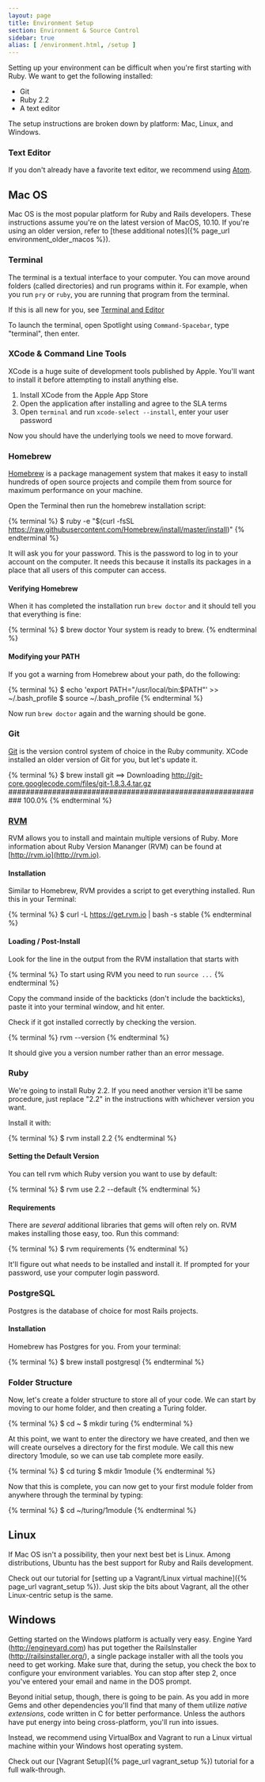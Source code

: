 ```yaml
---
layout: page
title: Environment Setup
section: Environment & Source Control
sidebar: true
alias: [ /environment.html, /setup ]
---
```


Setting up your environment can be difficult when you're first starting with Ruby. We want to get the following installed:

* Git
* Ruby 2.2
* A text editor

The setup instructions are broken down by platform: Mac, Linux, and Windows.

### Text Editor

If you don't already have a favorite text editor, we recommend using [Atom](https://atom.io/).


## Mac OS

Mac OS is the most popular platform for Ruby and Rails developers.
These instructions assume you're on the latest version of MacOS, 10.10.
If you're using an older version, refer to [these additional notes]({% page_url environment_older_macos %}).

### Terminal

The terminal is a textual interface to your computer.
You can move around folders (called directories) and run programs within it.
For example, when you run `pry` or `ruby`, you are running that program from the terminal.

If this is all new for you, see [Terminal and Editor](http://tutorials.jumpstartlab.com/academy/workshops/terminal_and_editor.html)

To launch the terminal, open Spotlight using `Command-Spacebar`, type "terminal", then enter.

### XCode & Command Line Tools

XCode is a huge suite of development tools published by Apple. You'll want to install it before attempting to install anything else.

1. Install XCode from the Apple App Store
2. Open the application after installing and agree to the SLA terms
3. Open `terminal` and run `xcode-select --install`, enter your user password

Now you should have the underlying tools we need to move forward.

### Homebrew

[Homebrew](http://brew.sh) is a package management system that makes it easy to install hundreds of open source projects and compile them from source for maximum performance on your machine.

Open the Terminal then run the homebrew installation script:

{% terminal %}
$ ruby -e "$(curl -fsSL https://raw.githubusercontent.com/Homebrew/install/master/install)"
{% endterminal %}

It will ask you for your password. This is the password to log in to your account on the computer. It needs this because it installs its packages in a place that all users of this computer can access.

#### Verifying Homebrew

When it has completed the installation run `brew doctor` and it should tell you that everything is fine:

{% terminal %}
$ brew doctor
Your system is ready to brew.
{% endterminal %}

#### Modifying your PATH

If you got a warning from Homebrew about your path, do the following:

{% terminal %}
$ echo 'export PATH="/usr/local/bin:$PATH"' >> ~/.bash_profile
$ source ~/.bash_profile
{% endterminal %}

Now run `brew doctor` again and the warning should be gone.

### Git

[Git](http://git-scm.com/) is the version control system of choice in the Ruby community. XCode installed an older version of Git for you, but let's update it.

{% terminal %}
$ brew install git
==> Downloading http://git-core.googlecode.com/files/git-1.8.3.4.tar.gz
########################################################### 100.0%
{% endterminal %}

### [RVM](http://rvm.io)

RVM allows you to install and maintain multiple versions of Ruby. More information about Ruby Version Mananger (RVM) can be found at [http://rvm.io](http://rvm.io).

#### Installation

Similar to Homebrew, RVM provides a script to get everything installed. Run this in your Terminal:

{% terminal %}
$ curl -L https://get.rvm.io | bash -s stable
{% endterminal %}

#### Loading / Post-Install

Look for the line in the output from the RVM installation that starts with

{% terminal %}
To start using RVM you need to run `source ...`
{% endterminal %}

Copy the command inside of the backticks (don't include the backticks), paste it into your terminal window, and hit enter.

Check if it got installed correctly by checking the version.

{% terminal %}
rvm --version
{% endterminal %}

It should give you a version number rather than an error message.

### Ruby

We're going to install Ruby 2.2. If you need another version it'll be same procedure, just replace "2.2" in the instructions with whichever version you want.

Install it with:

{% terminal %}
$ rvm install 2.2
{% endterminal %}

#### Setting the Default Version

You can tell rvm which Ruby version you want to use by default:

{% terminal %}
$ rvm use 2.2 --default
{% endterminal %}

#### Requirements

There are *several* additional libraries that gems will often rely on. RVM makes installing those easy, too. Run this command:

{% terminal %}
$ rvm requirements
{% endterminal %}

It'll figure out what needs to be installed and install it. If prompted for your password, use your computer login password.

### PostgreSQL

Postgres is the database of choice for most Rails projects.

#### Installation

Homebrew has Postgres for you. From your terminal:

{% terminal %}
$ brew install postgresql
{% endterminal %}

### Folder Structure

Now, let's create a folder structure to store all of your code. We can start by
moving to our home folder, and then creating a Turing folder.

{% terminal %}
$ cd ~
$ mkdir turing
{% endterminal %}

At this point, we want to enter the directory we have created, and then we will
create ourselves a directory for the first module. We call this new directory
1module, so we can use tab complete more easily.

{% terminal %}
$ cd turing
$ mkdir 1module
{% endterminal %}

Now that this is complete, you can now get to your first module folder from
anywhere through the terminal by typing:

{% terminal %}
$ cd ~/turing/1module
{% endterminal %}

## Linux

If Mac OS isn't a possibility, then your next best bet is Linux. Among distributions, Ubuntu has the best support for Ruby and Rails development.

Check out our tutorial for [setting up a Vagrant/Linux virtual machine]({% page_url vagrant_setup %}). Just skip the bits about Vagrant, all the other Linux-centric setup is the same.

## Windows

Getting started on the Windows platform is actually very easy. Engine Yard (<http://engineyard.com>) has put together the RailsInstaller (<http://railsinstaller.org/>), a single package installer with all the tools you need to get working. Make sure that, during the setup, you check the box to configure your environment variables. You can stop after step 2, once you've entered your email and name in the DOS prompt.

Beyond initial setup, though, there is going to be pain. As you add in more Gems and other dependencies you'll find that many of them utilize _native extensions_, code written in C for better performance. Unless the authors have put energy into being cross-platform, you'll run into issues.

Instead, we recommend using VirtualBox and Vagrant to run a Linux virtual machine within your Windows host operating system.

Check out our [Vagrant Setup]({% page_url vagrant_setup %}) tutorial for a full walk-through.
